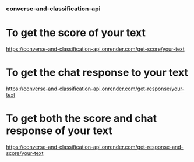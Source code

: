### converse-and-classification-api

# To get the score of your text
https://converse-and-classification-api.onrender.com/get-score/your-text

# To get the chat response to your text
https://converse-and-classification-api.onrender.com/get-response/your-text

# To get both the score and chat response of your text
https://converse-and-classification-api.onrender.com/get-response-and-score/your-text

